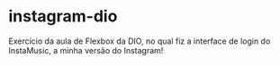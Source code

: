 # instagram-dio
Exercício da aula de Flexbox da DIO, no qual fiz a interface de login do InstaMusic, a minha versão do Instagram!
